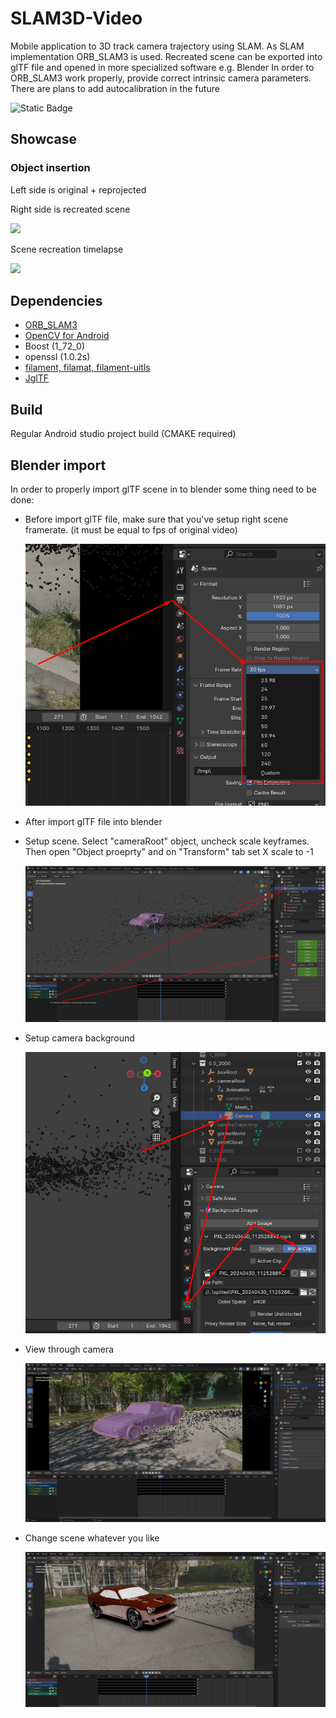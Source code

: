 # SLAM3D-Video

Mobile application to 3D track camera trajectory using SLAM. As SLAM implementation ORB_SLAM3 is used.
Recreated scene can be exported into glTF file and opened in more specialized software e.g. Blender
In order to ORB_SLAM3 work properly, provide correct intrinsic camera parameters.
There are plans to add autocalibration in the future

![Static Badge](https://img.shields.io/badge/SLAM3D-Video-green)

## Showcase
### Object insertion 
Left side is original + reprojected

Right side is recreated scene

[![](https://markdown-videos-api.jorgenkh.no/youtube/BLMy3-ozH8A)](https://youtu.be/BLMy3-ozH8A)

Scene recreation timelapse 

[![](https://markdown-videos-api.jorgenkh.no/youtube/WwGVIZ9ejeo)](https://youtu.be/WwGVIZ9ejeo)


## Dependencies
- [ORB_SLAM3](https://github.com/UZ-SLAMLab/ORB_SLAM3/)
- [OpenCV for Android](https://opencv.org/android/)
- Boost (1_72_0)
- openssl (1.0.2s)
- [filament, filamat, filament-uitls](https://github.com/google/filament)
- [JglTF](https://github.com/javagl/JglTF)

## Build
Regular Android studio project build (CMAKE required)

## Blender import
In order to properly import glTF scene in to blender some thing need to be done:
- Before import glTF file, make sure that you've setup right scene framerate. (it must be equal to fps of original video)
  
  ![](doc/blender-scene-fps.png)
- After import glTF file into blender
- Setup scene. Select "cameraRoot" object, uncheck scale keyframes. Then open "Object proeprty" and on "Transform" tab set X scale to -1
  
  ![](doc/blender_scene_setup.png)
- Setup camera background

  ![](doc/camera_setup.png)
- View through camera
  
  ![](doc/blender.png)
- Change scene whatever you like
  
  ![](doc/blender_new_obj.png)

